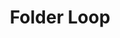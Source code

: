 ---
layout: loop
title: Folder Loop
description: Folder loop lists folders from your shop.
sidebar: loop
subnav: loop_folder
uses_global_argument: true
returns_global_outputs: { countable : true, timestampable : true, versionable : true }
type: folder
arguments :
    - {name: "id", description: "A single or a list of folder ids.", example: "id=\"2\", id=\"1,4,7\""}
    - {name: "parent", description: "A single or a list of folder ids.", example: "folder=\"3\", folder=\"2,5,8\""}
    - {name: "current", description: "A boolean value which allows either to exclude current folder from results either to match only this folder", example: "current=\"yes\""}
    - {name: "not_empty", description: "A boolean value.", example: "not_empty=\"yes\"", default: "no"}
    - {name: "visible", description: "A boolean value.", example: "visible=\"no\"", default: "yes"}
    - {name: "exclude", description: "A single or a list of folder ids.", example: "exclude=\"2\", exclude=\"1,4,7\""}
    - {name: "lang", description: "A lang id", example: "lang=\"1\""}
    - {
        name: "order", description: "A list of values", example: "order=\"random\"", default: "manual",
        expected_values: [
            {name: "alpha",             description: "alphabetical order on title"},
            {name: "alpha_reverse",     description: "reverse alphabetical order on title"},
            {name: "manual",            description: "`folder` argument must be set"},
            {name: "manual_reverse",    description: "`folder` argument must be set"},
            {name: "random",            description: ""}
        ]
      }
outputs :
    - {name: "#ID", description: "the folder id"}
    - {name: "#TITLE", description: "the folder title"}
    - {name: "#CHAPO", description: "the folder chapo"}
    - {name: "#DESCRIPTION", description: "the folder description"}
    - {name: "#POSTSCTIPTUM", description: "the folder postscriptum"}
    - {name: "#URL", description: "the folder URL"}
    - {name: "#PARENT", description: "the parent folder"}
    - {name: "#CONTENT_COUNT", description: "the number of visible contents for this folder"}
    - {name: "#VISIBLE", description: "the folder visibility"}
    - {name: "#POSITION", description: "the folder position"}
    - {name: "#CREATE_DATE", description: "the folder create date"}
    - {name: "#UPDATE_DATE", description: "the folder update date"}
    - {name: "#VERSION", description: "the folder version"}
    - {name: "#VERSION_DATE", description: "the folder version date"}
    - {name: "#VERSION_AUTHOR", description: "the folder version author"}
---
